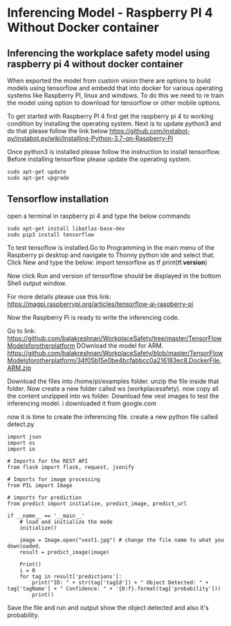 # Inferencing Model - Raspberry PI 4 Without Docker container

## Inferencing the workplace safety model using raspberry pi 4 without docker container

When exported the model from custom vision there are options to build models using tensorflow and embedd that into docker for various operating systems like Raspberry PI, linux and windows. To do this we need to re train the model using option to download for tensorflow or other mobile options.

To get started with Raspberry PI 4 first get the raspberry pi 4 to working condition by installing the operating system. Next is to update python3 and do that please follow the link below
https://github.com/instabot-py/instabot.py/wiki/Installing-Python-3.7-on-Raspberry-Pi

Once python3 is installed please follow the instruction to install tensorflow. Before installing tensorflow please update the operating system.
```
sudo apt-get update
sudo apt-get upgrade
```

## Tensorflow installation
open a terminal in raspberry pi 4 and type the below commands
```
sudo apt-get install libatlas-base-dev
sudo pip3 install tensorflow
```

To test tensoflow is installed.Go to Programming in the main menu of the Raspberry pi desktop and navigate to Thonny python ide and select that. Click New and type the below:
import tensorflow as tf
print(tf.__version__)

Now click Run and version of tensorflow should be displayed in the bottom Shell output window.

For more details please use this link:
https://magpi.raspberrypi.org/articles/tensorflow-ai-raspberry-pi

Now the Raspberry Pi is ready to write the inferencing code.

Go to link: https://github.com/balakreshnan/WorkplaceSafety/tree/master/TensorFlowModelsforotherplatform
DOwnload the model for ARM.
https://github.com/balakreshnan/WorkplaceSafety/blob/master/TensorFlowModelsforotherplatform/34f05b15e0be4bcfabbcc0a216183ec8.DockerFile.ARM.zip

Download the files into /home/pi/examples folder. unzip the file inside that folder.
Now create a new folder called ws (workplacesafety). now copy all the content unzipped into ws folder.
Download few vest images to test the inferencing model. i downloaded it from google.com

now it is time to create the inferencing file. create a new python file called detect.py

```
import json
import os
import io

# Imports for the REST API
from flask import flask, request, jsonify

# Imports for image processing
from PIL import Image

# imports for prediction
from predict import initialize, predict_image, predict_url

if __name__ == '__main__'
    # load and initialize the mode
    initialize()

    image = Image.open("vest1.jpg") # change the file name to what you downloaded.
    result = predict_image(image)

    Print()
    i = 0
    for tag in result['predictions']:
        print("ID: " + str(tag['tagId']) + " Object Detected: " + tag['tagName'] + " Confidence: " + '{0:f}.format(tag['probability']))
        print()

```

Save the file and run and output show the object detected and also it's probability.


